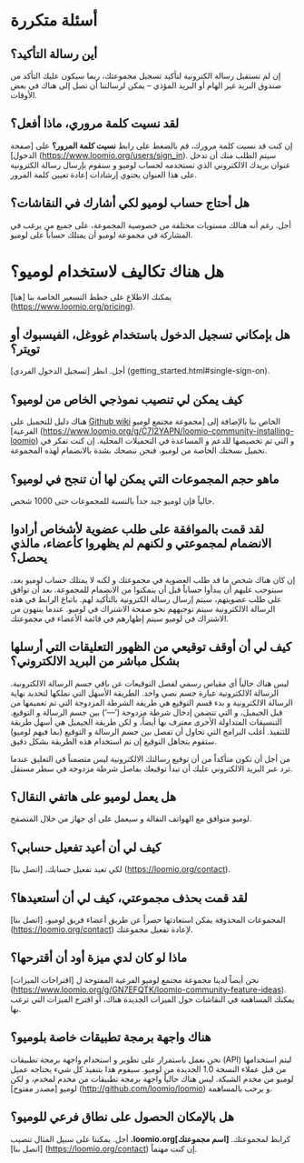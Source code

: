 # أسئلة متكررة

## أين رسالة التأكيد؟

إن لم تستقبل رسالة الكترونية لتأكيد تسجيل مجموعتك، ربما سيكون عليك التأكد من صندوق البريد غير الهام أو البريد المؤذي – يمكن لرسالتنا أن تصل إلى هناك في بعض الأوقات.

## لقد نسيت كلمة مروري، ماذا أفعل؟

إن كنت قد نسيت كلمة مرورك، قم بالضغط على رابط **نسيت كلمة المرور؟** على [صفحة الدخول] (https://www.loomio.org/users/sign_in). سيتم الطلب منك أن تدخل عنوان بريدك الالكتروني الذي تستخدمه لحساب لوميو و سنقوم بإرسال رسالة الكترونية على هذا العنوان يحتوي إرشادات إعادة تعيين كلمة المرور. 

## هل أحتاج حساب لوميو لكي أشارك في النقاشات؟

أجل. رغم أنه هنالك مستويات مختلفة من خصوصية المجموعة، على جميع من يرغب في المشاركة في مجموعة لوميو أن يمتلك حساباً على لوميو.

# هل هناك تكاليف لاستخدام لوميو؟

يمكنك الاطلاع على خطط التسعير الخاصة بنا [هنا] (https://www.loomio.org/pricing).

## هل بإمكاني تسجيل الدخول باستخدام غووغل، الفيسبوك أو تويتر؟

أجل. انظر [تسجيل الدخول الفردي] (getting_started.html#single-sign-on).

## كيف يمكن لي تنصيب نموذجي الخاص من لوميو؟

هناك دليل للتحميل على [Github wiki](https://github.com/loomio/loomio/wiki) الخاص بنا بالإضافة إلى [مجموعة مجتمع لوميو الفرعية] (https://www.loomio.org/g/C7I2YAPN/loomio-community-installing-loomio) و التي تم تخصيصها للدعم و المساعدة في التحميلات المحلية. إن كنت تفكر في تحميل نسختك الخاصة من لوميو، فنحن ننصحك بشدة بالانضمام لهذه المجموعة. 

## ماهو حجم المجموعات التي يمكن لها أن تنجح في لوميو؟

حالياً فإن لوميو جيد جداً بالنسبة للمجموعات حتى 1000 شخص.

## لقد قمت بالموافقة على طلب عضوية لأشخاص أرادوا الانضمام لمجموعتي و لكنهم لم يظهروا كأعضاء، مالذي يحصل؟

إن كان هناك شخص ما قد طلب العضوية في مجموعتك و لكنه لا يمتلك حساب لوميو بعد، سيتوجب عليهم أن يبدأوا حساباً قبل أن يتمكنوا من الانضمام للمجموعة. بعد أن توافق على طلب عضويتهم، سيتم إرسال رسالة الكترونية بالتأكيد لهم. باتباع الرابط في هذه الرسالة الالكترونية سيتم توجيههم نحو صفحة الاشتراك في لوميو. عندما ينتهون من الاشتراك في لوميو سيتم إظهارهم في قائمة الأعضاء في مجموعتك.

## كيف لي أن أوقف توقيعي من الظهور التعليقات التي أرسلها بشكل مباشر من البريد الالكتروني؟

ليس هناك حالياً أي مقياس رسمي لفصل التوقيعات عن باقي جسم الرسالة الالكترونية. الرسالة الالكترونية عبارة جسم نصي واحد. الطريقة الأسهل التي نملكها لتحديد نهاية الرسالة الالكترونية و بدء قسم التوقيع هي طريقة الشرطة المزدوجة التي تم تعميمها من قبل الجيميل، و التي تتضمن إدخال شرطة مزدوجة (‘—‘) بين جسم الرسالة و التوقيع.  التنسيقات المتداولة الأخرى معترف بها أيضاً، و لكن طريقة الجيميل هي أسهل طريقة للتنفيذ. أغلب البرامج التي تحاول أن تفصل بين جسم الرسالة و التوقيع (بما فيهم لوميو) ستقوم بتجاهل التوقيع إن تم استخدام هذه الطريقة بشكل دقيق.

 من أجل أن تكون متأكداً من أن توقيع رسالتك الالكترونية ليس متضمناً في التعليق عندما ترد عبر البريد الالكتروني عليك أن تبدأ توقيعك بفاصل شرطة مزدوجة في سطر مستقل.

## هل يعمل لوميو على هاتفي النقال؟

لوميو متوافق مع الهواتف النقالة و سيعمل على أي جهاز من خلال المتصفح.

## كيف لي أن أعيد تفعيل حسابي؟

لكي تعيد تفعيل حسابك، [اتصل بنا] (https://loomio.org/contact).

## لقد قمت بحذف مجموعتي، كيف لي أن أستعيدها؟

المجموعات المحذوفة يمكن استعادتها حصراً عن طريق أعضاء فريق لوميو، [اتصل بنا] (https://loomio.org/contact) لإعادة تفعيل مجموعتك.

## ماذا لو كان لدي ميزة أود أن أقترحها؟

نحن أيضاً لدينا مجموعة مجتمع لوميو الفرعية المفتوحة ل [اقتراحات الميزات] (https://www.loomio.org/g/GN7EFQTK/loomio-community-feature-ideas). يمكنك المساهمة في النقاشات حول الميزات الجديدة هناك، أو اقترح الميزات التي ترغب بها.

## هناك واجهة برمجة تطبيقات خاصة بلوميو؟ 

نحن نعمل باستمرار على تطوير و استخدام واجهة برمجة تطبيقات (API) ليتم استخدامها من قبل عملاء النسخة 1.0 الجديدة من لوميو. سيقوم هذا بتنفيذ كل شيء يحتاجه عميل لوميو من مخدم الشبكة. ليس هناك حالياً واجهة برمجة تطبيقات من مخدم لمخدم، و لكن لوميو [مصدر مفتوح] (http://github.com/loomio/loomio) و يرحب بالمساهمة.

## هل بالإمكان الحصول على نطاق فرعي للوميو؟

أجل. يمكننا على سبيل المثال تنصيب **.loomio.org[اسم مجموعتك]** كرابط لمجموعتك. [اتصل بنا] (https://loomio.org/contact) إن كنت مهتماً. 
